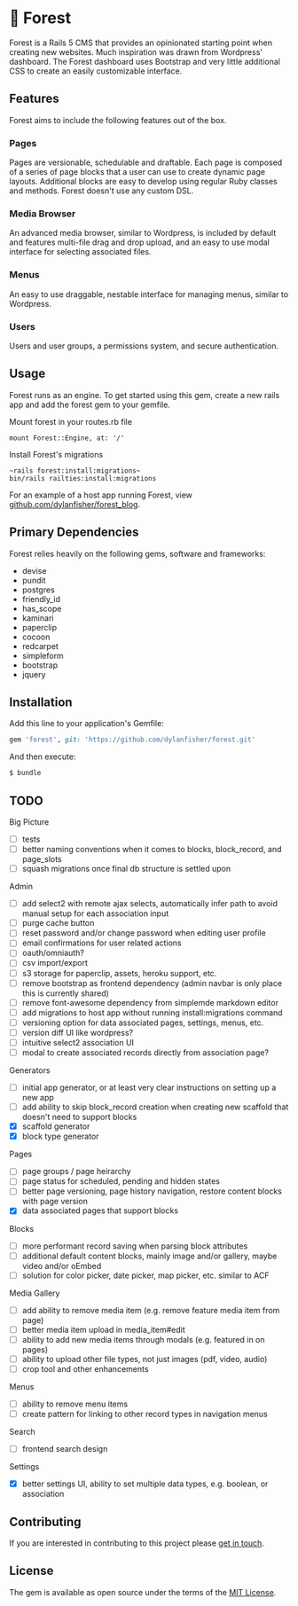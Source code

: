 # 🌲 Forest
Forest is a Rails 5 CMS that provides an opinionated starting point when creating new websites.
Much inspiration was drawn from Wordpress' dashboard. The Forest dashboard uses Bootstrap and very little
additional CSS to create an easily customizable interface.

## Features
Forest aims to include the following features out of the box.

### Pages
Pages are versionable, schedulable and draftable. Each page is composed of a series of page blocks that
a user can use to create dynamic page layouts. Additional blocks are easy to develop using regular Ruby
classes and methods. Forest doesn't use any custom DSL.

### Media Browser
An advanced media browser, similar to Wordpress, is included by default and features multi-file drag and drop upload,
and an easy to use modal interface for selecting associated files.

### Menus
An easy to use draggable, nestable interface for managing menus, similar to Wordpress.

### Users
Users and user groups, a permissions system, and secure authentication.

## Usage
Forest runs as an engine. To get started using this gem, create a new rails app and add the forest gem to your gemfile.

Mount forest in your routes.rb file

```
mount Forest::Engine, at: '/'
```

Install Forest's migrations

```
~rails forest:install:migrations~
bin/rails railties:install:migrations
```

For an example of a host app running Forest, view [github.com/dylanfisher/forest_blog](https://github.com/dylanfisher/forest_blog).

## Primary Dependencies
Forest relies heavily on the following gems, software and frameworks:

- devise
- pundit
- postgres
- friendly_id
- has_scope
- kaminari
- paperclip
- cocoon
- redcarpet
- simpleform
- bootstrap
- jquery

## Installation
Add this line to your application's Gemfile:

```ruby
gem 'forest', git: 'https://github.com/dylanfisher/forest.git'
```

And then execute:
```bash
$ bundle
```

## TODO

Big Picture

- [ ] tests
- [ ] better naming conventions when it comes to blocks, block_record, and page_slots
- [ ] squash migrations once final db structure is settled upon

Admin

- [ ] add select2 with remote ajax selects, automatically infer path to avoid manual setup for each association input
- [ ] purge cache button
- [ ] reset password and/or change password when editing user profile
- [ ] email confirmations for user related actions
- [ ] oauth/omniauth?
- [ ] csv import/export
- [ ] s3 storage for paperclip, assets, heroku support, etc.
- [ ] remove bootstrap as frontend dependency (admin navbar is only place this is currently shared)
- [ ] remove font-awesome dependency from simplemde markdown editor
- [ ] add migrations to host app without running install:migrations command
- [ ] versioning option for data associated pages, settings, menus, etc.
- [ ] version diff UI like wordpress?
- [ ] intuitive select2 association UI
- [ ] modal to create associated records directly from association page?

Generators

- [ ] initial app generator, or at least very clear instructions on setting up a new app
- [ ] add ability to skip block_record creation when creating new scaffold that doesn't need to support blocks
- [x] scaffold generator
- [x] block type generator

Pages

- [ ] page groups / page heirarchy
- [ ] page status for scheduled, pending and hidden states
- [ ] better page versioning, page history navigation, restore content blocks with page version
- [x] data associated pages that support blocks

Blocks

- [ ] more performant record saving when parsing block attributes
- [ ] additional default content blocks, mainly image and/or gallery, maybe video and/or oEmbed
- [ ] solution for color picker, date picker, map picker, etc. similar to ACF

Media Gallery

- [ ] add ability to remove media item (e.g. remove feature media item from page)
- [ ] better media item upload in media_item#edit
- [ ] ability to add new media items through modals (e.g. featured in on pages)
- [ ] ability to upload other file types, not just images (pdf, video, audio)
- [ ] crop tool and other enhancements

Menus

- [ ] ability to remove menu items
- [ ] create pattern for linking to other record types in navigation menus

Search

- [ ] frontend search design

Settings

- [x] better settings UI, ability to set multiple data types, e.g. boolean, or association

## Contributing
If you are interested in contributing to this project please [get in touch](mailto:hi@dylanfisher.com).

## License
The gem is available as open source under the terms of the [MIT License](http://opensource.org/licenses/MIT).
